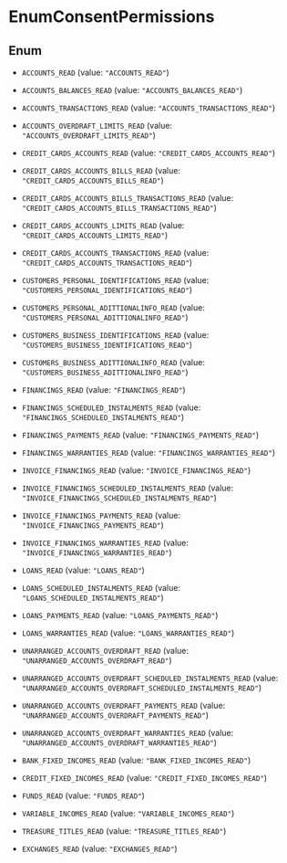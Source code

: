 

# EnumConsentPermissions

## Enum


* `ACCOUNTS_READ` (value: `"ACCOUNTS_READ"`)

* `ACCOUNTS_BALANCES_READ` (value: `"ACCOUNTS_BALANCES_READ"`)

* `ACCOUNTS_TRANSACTIONS_READ` (value: `"ACCOUNTS_TRANSACTIONS_READ"`)

* `ACCOUNTS_OVERDRAFT_LIMITS_READ` (value: `"ACCOUNTS_OVERDRAFT_LIMITS_READ"`)

* `CREDIT_CARDS_ACCOUNTS_READ` (value: `"CREDIT_CARDS_ACCOUNTS_READ"`)

* `CREDIT_CARDS_ACCOUNTS_BILLS_READ` (value: `"CREDIT_CARDS_ACCOUNTS_BILLS_READ"`)

* `CREDIT_CARDS_ACCOUNTS_BILLS_TRANSACTIONS_READ` (value: `"CREDIT_CARDS_ACCOUNTS_BILLS_TRANSACTIONS_READ"`)

* `CREDIT_CARDS_ACCOUNTS_LIMITS_READ` (value: `"CREDIT_CARDS_ACCOUNTS_LIMITS_READ"`)

* `CREDIT_CARDS_ACCOUNTS_TRANSACTIONS_READ` (value: `"CREDIT_CARDS_ACCOUNTS_TRANSACTIONS_READ"`)

* `CUSTOMERS_PERSONAL_IDENTIFICATIONS_READ` (value: `"CUSTOMERS_PERSONAL_IDENTIFICATIONS_READ"`)

* `CUSTOMERS_PERSONAL_ADITTIONALINFO_READ` (value: `"CUSTOMERS_PERSONAL_ADITTIONALINFO_READ"`)

* `CUSTOMERS_BUSINESS_IDENTIFICATIONS_READ` (value: `"CUSTOMERS_BUSINESS_IDENTIFICATIONS_READ"`)

* `CUSTOMERS_BUSINESS_ADITTIONALINFO_READ` (value: `"CUSTOMERS_BUSINESS_ADITTIONALINFO_READ"`)

* `FINANCINGS_READ` (value: `"FINANCINGS_READ"`)

* `FINANCINGS_SCHEDULED_INSTALMENTS_READ` (value: `"FINANCINGS_SCHEDULED_INSTALMENTS_READ"`)

* `FINANCINGS_PAYMENTS_READ` (value: `"FINANCINGS_PAYMENTS_READ"`)

* `FINANCINGS_WARRANTIES_READ` (value: `"FINANCINGS_WARRANTIES_READ"`)

* `INVOICE_FINANCINGS_READ` (value: `"INVOICE_FINANCINGS_READ"`)

* `INVOICE_FINANCINGS_SCHEDULED_INSTALMENTS_READ` (value: `"INVOICE_FINANCINGS_SCHEDULED_INSTALMENTS_READ"`)

* `INVOICE_FINANCINGS_PAYMENTS_READ` (value: `"INVOICE_FINANCINGS_PAYMENTS_READ"`)

* `INVOICE_FINANCINGS_WARRANTIES_READ` (value: `"INVOICE_FINANCINGS_WARRANTIES_READ"`)

* `LOANS_READ` (value: `"LOANS_READ"`)

* `LOANS_SCHEDULED_INSTALMENTS_READ` (value: `"LOANS_SCHEDULED_INSTALMENTS_READ"`)

* `LOANS_PAYMENTS_READ` (value: `"LOANS_PAYMENTS_READ"`)

* `LOANS_WARRANTIES_READ` (value: `"LOANS_WARRANTIES_READ"`)

* `UNARRANGED_ACCOUNTS_OVERDRAFT_READ` (value: `"UNARRANGED_ACCOUNTS_OVERDRAFT_READ"`)

* `UNARRANGED_ACCOUNTS_OVERDRAFT_SCHEDULED_INSTALMENTS_READ` (value: `"UNARRANGED_ACCOUNTS_OVERDRAFT_SCHEDULED_INSTALMENTS_READ"`)

* `UNARRANGED_ACCOUNTS_OVERDRAFT_PAYMENTS_READ` (value: `"UNARRANGED_ACCOUNTS_OVERDRAFT_PAYMENTS_READ"`)

* `UNARRANGED_ACCOUNTS_OVERDRAFT_WARRANTIES_READ` (value: `"UNARRANGED_ACCOUNTS_OVERDRAFT_WARRANTIES_READ"`)

* `BANK_FIXED_INCOMES_READ` (value: `"BANK_FIXED_INCOMES_READ"`)

* `CREDIT_FIXED_INCOMES_READ` (value: `"CREDIT_FIXED_INCOMES_READ"`)

* `FUNDS_READ` (value: `"FUNDS_READ"`)

* `VARIABLE_INCOMES_READ` (value: `"VARIABLE_INCOMES_READ"`)

* `TREASURE_TITLES_READ` (value: `"TREASURE_TITLES_READ"`)

* `EXCHANGES_READ` (value: `"EXCHANGES_READ"`)




